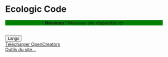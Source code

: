 # Ecologic Code

<center style="background-color:green"><b>Nouveau ! </b>Nouveau site disponible <a href="App/Web/EcologicCodeWebSite.html">ici</a></center><br>

<button onclick="location.href='lang.html'">Langs</button><br>
<a href="Root/OpenCreators/OpenCreators.exe">Télécharger OpenCreators</a><br>
<a href="Web/" target="about:">Outils du site...</a>

<script type="module" src="/JQuery/js.cookie.min.mjs"></script>
<script type="module">
  import Cookies from '/JQuery/js.cookie.min.mjs'

  if(!Cookies.get('lang') == "undefined"){
  Cookies.set('lang', navigator.language, { expires: 365 });
  }else {
    var lang = Cookies.get('lang');
    if(lang=""){}
  }
</script>
